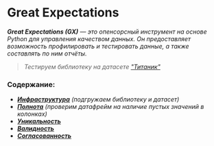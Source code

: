 # Great Expectations

_**Great Expectations (GX)** — это опенсорсный инструмент на основе Python для управления качеством данных. 
Он предоставляет возможность профилировать и тестировать данные, а также составлять по ним отчёты._

> _Тестируем библиотеку на датасете ["Титаник"](titanic.csv)_

### Содержание:
- ***[Инфраструктура](infrastructure.py)***
_(подгружаем библиотеку и датасет)_
- ***[Полнота](completeness.py)***
_(проверим датафрейм на наличие пустых значений в колонках)_
- ***[Уникальность](uniqueness.py)***
- ***[Валидность](validity.py)***
- ***[Согласованность](consistency.py)***

